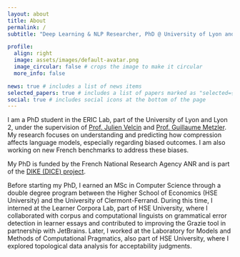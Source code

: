 ```yaml
---
layout: about
title: About
permalink: /
subtitle: "Deep Learning & NLP Researcher, PhD @ University of Lyon and Lyon 2, ERIC Laboratory"

profile:
  align: right
  image: assets/images/default-avatar.png
  image_circular: false # crops the image to make it circular
  more_info: false

news: true # includes a list of news items
selected_papers: true # includes a list of papers marked as "selected={true}"
social: true # includes social icons at the bottom of the page
---
```


I am a PhD student in the ERIC Lab, part of the University of Lyon and Lyon 2, under the supervision of [Prof. Julien Velcin](https://velcin.github.io) and [Prof. Guillaume Metzler](https://guillaumemetzler.github.io). My research focuses on understanding and predicting how compression affects language models, especially regarding biased outcomes. I am also working on new French benchmarks to address these biases.

My PhD is funded by the French National Research Agency ANR and is part of the [DIKE (DICE) project](https://www.anr-dike.fr).

Before starting my PhD, I earned an MSc in Computer Science through a double degree program between the Higher School of Economics (HSE University) and the University of Clermont-Ferrand. During this time, I interned at the Learner Corpora Lab, part of HSE University, where I collaborated with corpus and computational linguists on grammatical error detection in learner essays and contributed to improving the Grazie tool in partnership with JetBrains. Later, I worked at the Laboratory for Models and Methods of Computational Pragmatics, also part of HSE University, where I explored topological data analysis for acceptability judgments.
